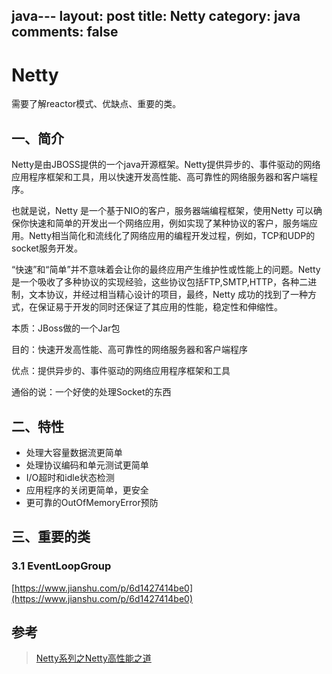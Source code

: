 java---
layout: post
title: Netty 
category: java
comments: false
--- 

# Netty

需要了解reactor模式、优缺点、重要的类。

## 一、简介

Netty是由JBOSS提供的一个java开源框架。Netty提供异步的、事件驱动的网络应用程序框架和工具，用以快速开发高性能、高可靠性的网络服务器和客户端程序。

也就是说，Netty 是一个基于NIO的客户，服务器端编程框架，使用Netty 可以确保你快速和简单的开发出一个网络应用，例如实现了某种协议的客户，服务端应用。Netty相当简化和流线化了网络应用的编程开发过程，例如，TCP和UDP的socket服务开发。

“快速”和“简单”并不意味着会让你的最终应用产生维护性或性能上的问题。Netty 是一个吸收了多种协议的实现经验，这些协议包括FTP,SMTP,HTTP，各种二进制，文本协议，并经过相当精心设计的项目，最终，Netty 成功的找到了一种方式，在保证易于开发的同时还保证了其应用的性能，稳定性和伸缩性。

本质：JBoss做的一个Jar包
 
目的：快速开发高性能、高可靠性的网络服务器和客户端程序
 
优点：提供异步的、事件驱动的网络应用程序框架和工具
 
通俗的说：一个好使的处理Socket的东西

## 二、特性
- 处理大容量数据流更简单
- 处理协议编码和单元测试更简单
- I/O超时和idle状态检测
- 应用程序的关闭更简单，更安全
- 更可靠的OutOfMemoryError预防

## 三、重要的类

### 3.1 EventLoopGroup
[https://www.jianshu.com/p/6d1427414be0](https://www.jianshu.com/p/6d1427414be0)


## 参考
> [Netty系列之Netty高性能之道](http://www.infoq.com/cn/articles/netty-high-performance)